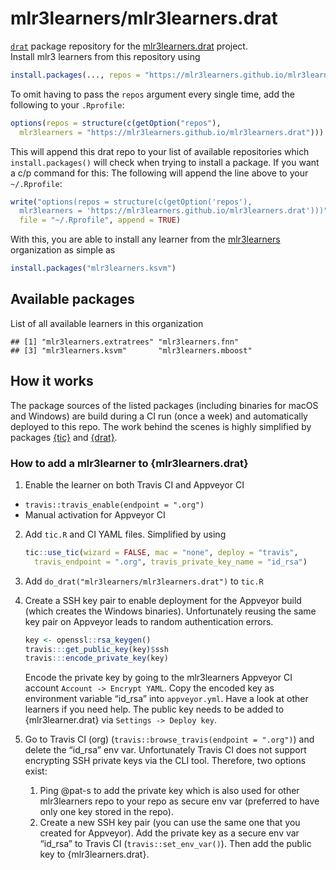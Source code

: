 
# mlr3learners/mlr3learners.drat

[`drat`](https://github.com/eddelbuettel/drat) package repository for
the
[mlr3learners.drat](https://github.com/mlr3learners/mlr3learners.drat)
project.  
Install mlr3 learners from this repository
using

``` r
install.packages(..., repos = "https://mlr3learners.github.io/mlr3learners.drat")
```

To omit having to pass the `repos` argument every single time, add the
following to your `.Rprofile`:

``` r
options(repos = structure(c(getOption("repos"),
  mlr3learners = "https://mlr3learners.github.io/mlr3learners.drat")))
```

This will append this drat repo to your list of available repositories
which `install.packages()` will check when trying to install a package.
If you want a c/p command for this: The following will append the line
above to your `~/.Rprofile`:

``` r
write("options(repos = structure(c(getOption('repos'),
  mlr3learners = 'https://mlr3learners.github.io/mlr3learners.drat')))",
  file = "~/.Rprofile", append = TRUE)
```

With this, you are able to install any learner from the
[mlr3learners](https://github.com/mlr3learners) organization as simple
as

``` r
install.packages("mlr3learners.ksvm")
```

## Available packages

List of all available learners in this organization

    ## [1] "mlr3learners.extratrees" "mlr3learners.fnn"       
    ## [3] "mlr3learners.ksvm"       "mlr3learners.mboost"

## How it works

The package sources of the listed packages (including binaries for macOS
and Windows) are build during a CI run (once a week) and automatically
deployed to this repo. The work behind the scenes is highly simplified
by packages [{tic}](https://github.com/ropensci/tic) and
[{drat}](https://github.com/eddelbuettel/drat).

### How to add a mlr3learner to {mlr3learners.drat}

1.  Enable the learner on both Travis CI and Appveyor CI

<!-- end list -->

  - `travis::travis_enable(endpoint = ".org")`
  - Manual activation for Appveyor CI

<!-- end list -->

2.  Add `tic.R` and CI YAML files. Simplified by using
    
    ``` r
    tic::use_tic(wizard = FALSE, mac = "none", deploy = "travis", 
      travis_endpoint = ".org", travis_private_key_name = "id_rsa")
    ```

3.  Add `do_drat("mlr3learners/mlr3learners.drat")` to `tic.R`

4.  Create a SSH key pair to enable deployment for the Appveyor build
    (which creates the Windows binaries). Unfortunately reusing the same
    key pair on Appveyor leads to random authentication errors.
    
    ``` r
    key <- openssl::rsa_keygen()
    travis:::get_public_key(key)$ssh
    travis:::encode_private_key(key)
    ```
    
    Encode the private key by going to the mlr3learners Appveyor CI
    account `Account -> Encrypt YAML`. Copy the encoded key as
    environment variable “id\_rsa” into `appveyor.yml`. Have a look at
    other learners if you need help. The public key needs to be added to
    {mlr3learner.drat} via `Settings -> Deploy key`.

5.  Go to Travis CI (org) (`travis::browse_travis(endpoint = ".org")`)
    and delete the “id\_rsa” env var. Unfortunately Travis CI does not
    support encrypting SSH private keys via the CLI tool. Therefore, two
    options exist:
    
    1.  Ping @pat-s to add the private key which is also used for other
        mlr3learners repo to your repo as secure env var (preferred to
        have only one key stored in the repo).
    2.  Create a new SSH key pair (you can use the same one that you
        created for Appveyor). Add the private key as a secure env var
        “id\_rsa” to Travis CI (`travis::set_env_var()`). Then add the
        public key to {mlr3learners.drat}.
